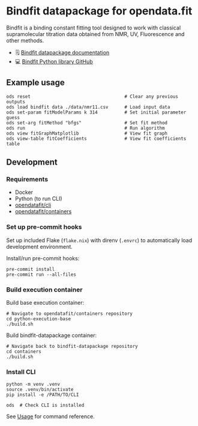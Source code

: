 # Bindfit datapackage for opendata.fit

Bindfit is a binding constant fitting tool designed to work with classical supramolecular titration data obtained from NMR, UV, Fluorescence and other methods.

* 🗒️ [Bindfit datapackage documentation](https://docs.opendata.fit/v/bindfit-datapackage/)
* 💻 [Bindfit Python library GitHub](https://github.com/opendatafit/bindfit)

## Example usage
```
ods reset                                   # Clear any previous outputs
ods load bindfit data ./data/nmr11.csv      # Load input data
ods set-param fitModelParams k 314          # Set initial parameter guess
ods set-arg fitMethod "bfgs"                # Set fit method
ods run                                     # Run algorithm
ods view fitGraphMatplotlib                 # View fit graph
ods view-table fitCoefficients              # View fit coefficients table
```

## Development

### Requirements

* Docker
* Python (to run CLI)
* [opendatafit/cli](https://github.com/opendatafit/cli)
* [opendatafit/containers](https://github.com/opendatafit/containers)

### Set up pre-commit hooks

Set up included Flake (`flake.nix`) with direnv (`.envrc`) to automatically load development environment.

Install/run pre-commit hooks:
```
pre-commit install
pre-commit run --all-files
```

### Build execution container

Build base execution container:
```
# Navigate to opendatafit/containers repository
cd python-execution-base
./build.sh
```

Build bindfit-datapackage container:
```
# Navigate back to bindfit-datapackage repository
cd containers
./build.sh
```

### Install CLI

```
python -m venv .venv
source .venv/bin/activate
pip install -e /PATH/TO/CLI

ods  # Check CLI is installed
```

See [Usage](#usage) for command reference.
